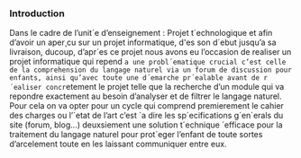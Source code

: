 ###  Introduction
Dans le cadre de l’unit´e d’enseignement : Projet t´echnologique et afin d’avoir
un aper¸cu sur un projet informatique, d\'es son d´ebut jusqu’a sa livraison, ducoup, d’apr´es ce projet nous avons eu l’occasion de realiser un projet informatique qui repend `a une probl´ematique crucial c’est celle de la comprehension
du langage naturel via un forum de discussion pour enfants, ainsi qu’avec toute
une d´emarche pr´ealable avant de r´ealiser concr`etement le projet telle que la
recherche d’un module qui va repondre exactement au besoin d’analyser et de
filtrer le langage naturel. Pour cela on va opter pour un cycle qui comprend premierement le cahier des charges ou l’´etat de l’art c’est `a dire les sp´ecifications
g´en´erals du site (forum, blog...) deuxsiement une solution t´echnique ´efficace
pour la traitement du langage naturel pour prot´eger l’enfant de toute sortes
d’arcelement toute en les laissant communiquer entre eux.
